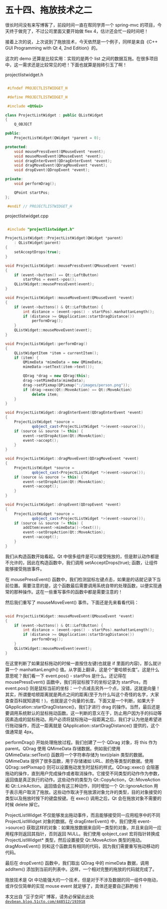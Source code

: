 # 五十四、拖放技术之二

很长时间没有来写博客了，前段时间一直在帮同学弄一个 spring-mvc 的项目，今天终于做完了，不过公司里面又要开始做 flex 4，估计还会忙一段时间吧！

接着上次的说，上次说到了拖放技术，今天依然是一个例子，同样是来自《C++ GUI Programming with Qt 4, 2nd Edition》的。

这次的 demo 还算是比较实用：实现的是两个 list 之间的数据互拖。在很多项目中，这一需求还是比较常见的吧！下面也就算是抛砖引玉了啊！

projectlistwidget.h

```cpp

 #ifndef PROJECTLISTWIDGET_H  

 #define PROJECTLISTWIDGET_H  

 #include <QtGui>  

class ProjectListWidget : public QListWidget  
{  
    Q_OBJECT  

public:  
    ProjectListWidget(QWidget *parent = 0);  

protected:  
    void mousePressEvent(QMouseEvent *event);  
    void mouseMoveEvent(QMouseEvent *event);  
    void dragEnterEvent(QDragEnterEvent *event);  
    void dragMoveEvent(QDragMoveEvent *event);  
    void dropEvent(QDropEvent *event);  

private:  
    void performDrag();  

    QPoint startPos;  
};  

 #endif // PROJECTLISTWIDGET_H
```

projectlistwidget.cpp

```cpp

 #include "projectlistwidget.h"  

ProjectListWidget::ProjectListWidget(QWidget *parent)  
    : QListWidget(parent)  
{  
    setAcceptDrops(true);  
}  

void ProjectListWidget::mousePressEvent(QMouseEvent *event)  
{  
    if (event->button() == Qt::LeftButton)  
        startPos = event->pos();  
    QListWidget::mousePressEvent(event);  
}  

void ProjectListWidget::mouseMoveEvent(QMouseEvent *event)  
{  
    if (event->buttons() & Qt::LeftButton) {  
        int distance = (event->pos() - startPos).manhattanLength();  
        if (distance >= QApplication::startDragDistance())  
            performDrag();  
    }  
    QListWidget::mouseMoveEvent(event);  
}  

void ProjectListWidget::performDrag()  
{  
    QListWidgetItem *item = currentItem();  
    if (item) {  
        QMimeData *mimeData = new QMimeData;  
        mimeData->setText(item->text());  

        QDrag *drag = new QDrag(this);  
        drag->setMimeData(mimeData);  
        drag->setPixmap(QPixmap(":/images/person.png"));  
        if (drag->exec(Qt::MoveAction) == Qt::MoveAction)  
            delete item;  
    }  
}  

void ProjectListWidget::dragEnterEvent(QDragEnterEvent *event)  
{  
    ProjectListWidget *source =  
            qobject_cast<ProjectListWidget *>(event->source());  
    if (source && source != this) {  
        event->setDropAction(Qt::MoveAction);  
        event->accept();  
    }  
}  

void ProjectListWidget::dragMoveEvent(QDragMoveEvent *event)  
{  
    ProjectListWidget *source =  
            qobject_cast<ProjectListWidget *>(event->source());  
    if (source && source != this) {  
        event->setDropAction(Qt::MoveAction);  
        event->accept();  
    }  
}  

void ProjectListWidget::dropEvent(QDropEvent *event)  
{  
    ProjectListWidget *source =  
            qobject_cast<ProjectListWidget *>(event->source());  
    if (source && source != this) {  
        addItem(event->mimeData()->text());  
        event->setDropAction(Qt::MoveAction);  
        event->accept();  
    }  
}
```

我们从构造函数开始看起。Qt 中很多组件是可以接受拖放的，但是默认动作都是不允许的，因此在构造函数中，我们调用 setAcceptDrops(true); 函数，让组件能够接受拖放事件。

在 mousePressEvent() 函数中，我们检测鼠标左键点击，如果是的话就记录下当前位置。需要注意的是，这个函数最后需要调用系统自带的处理函数，以便实现通常的那种操作。这在一些重写事件的函数中都是需要注意的！

然后我们重写了 mouseMoveEvent() 事件。下面还是先来看看代码：

```cpp

void ProjectListWidget::mouseMoveEvent(QMouseEvent *event)  
{  
    if (event->buttons() & Qt::LeftButton) {  
        int distance = (event->pos() - startPos).manhattanLength();  
        if (distance >= QApplication::startDragDistance())  
            performDrag();  
    }  
    QListWidget::mouseMoveEvent(event);  
}
```

在这里判断了如果鼠标拖动的时候一直按住左键(也就是 if 里面的内容)，那么就计算一个 manhattanLength() 值。从字面上翻译，这是个“曼哈顿长度”。这是什么意思呢？我们看一下 event.pos() - startPos 是什么。还记得在 mousePressEvent() 函数中，我们将鼠标按下的坐标记录为 startPos，而 event.pos() 则是鼠标当前的坐标：一个点减去另外一个点，没错，这就是向量！其实，所谓曼哈顿距离就是两点之间的距离(至于为什么叫这个奇怪的名字，大家查查百科就知道啦！)，也就是这个向量的长度。下面又是一个判断，如果大于 QApplication::startDragDistance()，我们才进行 drag 的操作。当然，最后还是要调用系统默认的鼠标拖动函数。这一判断的意义在于，防止用户因为手的抖动等因素造成的鼠标拖动。用户必须将鼠标拖动一段距离之后，我们才认为他是希望进行拖动操作，而这一距离就是 QApplication::startDragDistance() 提供的，这个值通常是 4px。

performDrag() 开始处理拖放过程。我们创建了一个 QDrag 对象，将 this 作为 parent。QDrag 使用 QMimeData 存储数据。例如我们使用 QMimeData::setText() 函数将一个字符串存储为 text/plain 类型的数据。QMimeData 提供了很多函数，用于存储诸如 URL、颜色等类型的数据。使用 QDrag::setPixmap() 则可以设置拖动发生时鼠标的样式。QDrag::exec() 会阻塞拖动的操作，直到用户完成操作或者取消操作。它接受不同类型的动作作为参数，返回值是真正执行的动作。这些动作的类型为 Qt::CopyAction，Qt::MoveAction 和 Qt::LinkAction。返回值会有这三种动作，同时增加一个 Qt::IgnoreAction 用于表示用户取消了拖放。这些动作取决于拖放源对象允许的类型，目的对象接受的类型以及拖放时按下的键盘按键。在 exec() 调用之后，Qt 会在拖放对象不需要的时候 delete 掉它。

ProjectListWidget 不仅能够发出拖动事件，而且能够接受同一应用程序中的不同 ProjectListWidget 对象的数据。在 dragEnterEvent() 中，我们使用 event->source() 获取这样的对象：如果拖放数据来自同一类型的对象，并且来自同一应用程序则返回其指针，否则返回 NULL。我们使用 qobject_cast 宏将指针转换成 ProjectListWidget* 类型，然后设置接受 Qt::MoveAction 类型的拖动。dragMoveEvent() 则和这个函数具有相同的代码，因为我们需要重写拖动移动的代码。

最后在 dropEvent() 函数中，我们取出 QDrag 中的 mimeData 数据，调用 addItem() 添加到当前的列表中。这样，一个相对完整的拖放的代码就完成了。

拖放技术是 Qt 中功能强大的一个技术，但是对于不涉及数据的同一组件中拖动，或许仅仅简单的实现 mouse event 就足够了，具体还是要自己斟酌啦！

本文出自 “豆子空间” 博客，请务必保留此出处 [`devbean.blog.51cto.com/448512/193918`](http://devbean.blog.51cto.com/448512/193918)